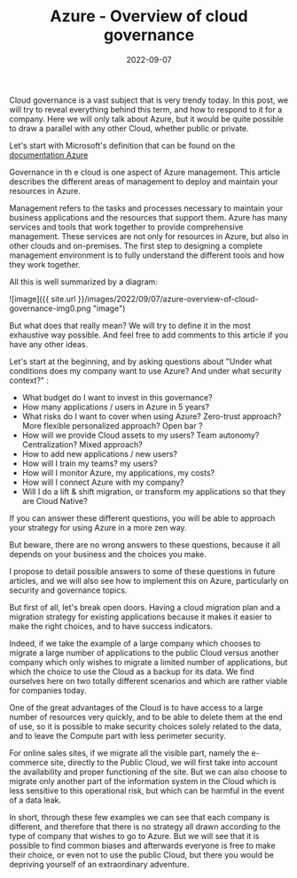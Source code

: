 ﻿---
layout: post
title: Azure - Overview of cloud governance
date: 2022-09-07
categories: [ "Azure" ]
githubcommentIdtoreplace: 
---

Cloud governance is a vast subject that is very trendy today. In this post, we will try to reveal everything behind this term, and how to respond to it for a company. Here we will only talk about Azure, but it would be quite possible to draw a parallel with any other Cloud, whether public or private.

Let's start with Microsoft's definition that can be found on the
[documentation Azure](https://docs.microsoft.com/en-us/azure/governance/azure-management)

Governance in th e cloud is one aspect of Azure management. This article describes the different areas of management to deploy and maintain your resources in Azure.

Management refers to the tasks and processes necessary to maintain your business applications and the resources that support them. Azure has many services and tools that work together to provide comprehensive management. These services are not only for resources in Azure, but also in other clouds and on-premises. The first step to designing a complete management environment is to fully understand the different tools and how they work together.

All this is well summarized by a diagram:

![image]({{ site.url }}/images/2022/09/07/azure-overview-of-cloud-governance-img0.png "image")

But what does that really mean? We will try to define it in the most exhaustive way possible. And feel free to add comments to this article if you have any other ideas.

Let's start at the beginning, and by asking questions about "Under what conditions does my company want to use Azure? And under what security context?" :

- What budget do I want to invest in this governance?
- How many applications / users in Azure in 5 years?
- What risks do I want to cover when using Azure? Zero-trust approach? More flexible personalized approach? Open bar ?
- How will we provide Cloud assets to my users? Team autonomy? Centralization? Mixed approach?
- How to add new applications / new users?
- How will I train my teams? my users?
- How will I monitor Azure, my applications, my costs?
- How will I connect Azure with my company?
- Will I do a lift & shift migration, or transform my applications so that they are Cloud Native?

If you can answer these different questions, you will be able to approach your strategy for using Azure in a more zen way.

But beware, there are no wrong answers to these questions, because it all depends on your business and the choices you make.

I propose to detail possible answers to some of these questions in future articles, and we will also see how to implement this on Azure, particularly on security and governance topics.

But first of all, let's break open doors. Having a cloud migration plan and a migration strategy for existing applications because it makes it easier to make the right choices, and to have success indicators.

Indeed, if we take the example of a large company which chooses to migrate a large number of applications to the public Cloud versus another company which only wishes to migrate a limited number of applications, but which the choice to use the Cloud as a backup for its data. We find ourselves here on two totally different scenarios and which are rather viable for companies today.

One of the great advantages of the Cloud is to have access to a large number of resources very quickly, and to be able to delete them at the end of use, so it is possible to make security choices solely related to the data, and to leave the Compute part with less perimeter security.

For online sales sites, if we migrate all the visible part, namely the e-commerce site, directly to the Public Cloud, we will first take into account the availability and proper functioning of the site. But we can also choose to migrate only another part of the information system in the Cloud which is less sensitive to this operational risk, but which can be harmful in the event of a data leak.

In short, through these few examples we can see that each company is different, and therefore that there is no strategy all drawn according to the type of company that wishes to go to Azure. But we will see that it is possible to find common biases and afterwards everyone is free to make their choice, or even not to use the public Cloud, but there you would be depriving yourself of an extraordinary adventure.
